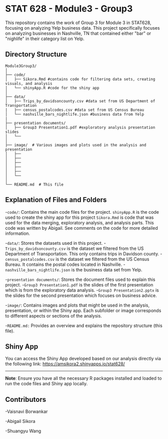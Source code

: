 # STAT 628 - Module3 - Group3
This repository contains the work of Group 3 for Module 3 in STAT628, focusing on analyzing Yelp business data. This project specifically focuses on analyzing businesses in Nashville, TN that contained either "bar" or "nighlife" in their category list on Yelp.

## Directory Structure
```
Module3Group3/
│
├── code/ 
│   ├── Sikora.Rmd #contains code for filtering data sets, creating visuals, and analysis
│   └── shinyApp.R #code for the shiny app
│
├── data/ 
│   ├── Trips_by_davidsoncounty.csv #data set from US Department of Transportation
|   ├── census_postalcodes.csv #data set from US Census Bureau
│   └── nashville_bars_nightlife.json #business data from Yelp
|
├── presentation documents/ 
│   ├── Group3 Presentation1.pdf #exploratory analysis presentation slides
│   └── 
│
├── image/  # Various images and plots used in the analysis and presentation
│   ├── 
│   ├── 
│   ├──
│   ├── 
│   ├── 
│   └──
│
└── README.md  # This file
```
## Explanation of Files and Folders
-`code/`: Contains the main code files for the project.
`shinyApp.R` is the code used to create the shiny app for this project
`Sikora.Rmd` is code that was used for the data merging, exploratory analysis, and analysis parts. This code was written by Abigail. See comments on the code for more detailed information.


-`data/`: Stores the datasets used in this project.
-`Trips_by_davidsoncounty.csv` is the dataset we filtered from the US Department of Transportation. This only contains trips in Davidson county.
-`census_postalcodes.csv` is the dataset we filtered from the US Census Bureau. It contains the postal codes located in Nashville.
-`nashville_bars_nightlife.json` is the business data set from Yelp.


-`presentation documents/`: Stores the document files used to explain this project.
-`Group3 Presentation1.pdf` is the slides of the first presentation which is from the exploratory data analysis. 
-`Group3 Presentation2.pptx` is the slides for the second presentation which focuses on business advice.


-`image/`: Contains images and plots that might be used in the analysis, presentation, or within the Shiny app. Each subfolder or image corresponds to different aspects or sections of the analysis.

-`README.md:` Provides an overview and explains the repository structure (this file).

## Shiny App
You can access the Shiny App developed based on our analysis directly via the following link: https://amsikora2.shinyapps.io/stat628/  

--- 

**Note**: Ensure you have all the necessary R packages installed and loaded to run the code files and Shiny app locally.

## Contributors
-Vaisnavi Borwankar  

-Abigail Sikora  

-Shuangyu Wang
